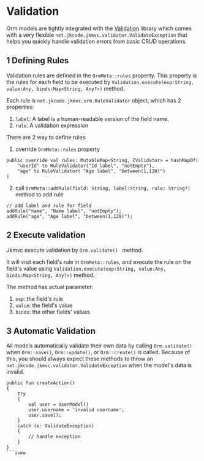 # Validation

Orm models are tightly integrated with the [Validation](../common/validation/validation.md) library which comes with a very flexible `net.jkcode.jkmvc.validator.ValidateException` that helps you quickly handle validation errors from basic CRUD operations.

## 1 Defining Rules

Validation rules are defined in the `OrmMeta::rules` property. This property is the rules for each field to be executed by `Validation.execute(exp:String, value:Any, binds:Map<String, Any?>)` method.

Each rule is `net.jkcode.jkmvc.orm.RuleValidator` object, which has 2 properties:
1. `label`: A label is a human-readable version of the field name.
2. `rule`: A validation expression

There are 2 way to define rules
1. override `OrmMeta::rules` property

```
public override val rules: MutableMap<String, IValidator> = hashMapOf(
	"userId" to RuleValidator("Id label", "notEmpty"),
	"age" to RuleValidator( "Age label", "between(1,120)")
)
```

2. call `OrmMeta::addRule(field: String, label:String, rule: String?)` method to add rule

```
// add label and rule for field
addRule("name", "Name label", "notEmpty");
addRule("age", "Age label", "between(1,120)");
```

## 2 Execute validation

Jkmvc execute validation by `Orm.validate() ` method.

It will visit each field's rule in `OrmMeta::rules`, and execute the rule on the field's value using `Validation.execute(exp:String, value:Any, binds:Map<String, Any?>)` method.

The method has actual parameter:
1. `exp`: the field's rule
2. `value`: the field's value
3. `binds`: the other fields' values

## 3 Automatic Validation

All models automatically validate their own data by calling `Orm.validate()` when `Orm::save()`, `Orm::update()`, or `Orm::create()` is called. Because of this, you should always expect these methods to throw an `net.jkcode.jkmvc.validator.ValidateException` when the model's data is invalid.

```
public fun createAction()
{
	try
	{
		val user = UserModel()
		user.username = 'invalid username';
		user.save();
	}
	catch (e: ValidateException)
	{
		// handle exception
	}
}
```ivew